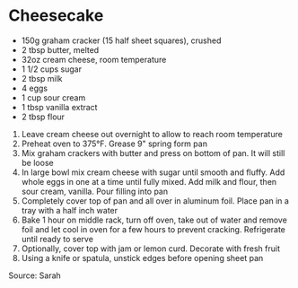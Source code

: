 # Cheesecake

* 150g graham cracker (15 half sheet squares), crushed
* 2 tbsp butter, melted
* 32oz cream cheese, room temperature
* 1 1/2 cups sugar
* 2 tbsp milk
* 4 eggs
* 1 cup sour cream
* 1 tbsp vanilla extract
* 2 tbsp flour

1. Leave cream cheese out overnight to allow to reach room temperature
1. Preheat oven to 375°F. Grease 9" spring form pan
1. Mix graham crackers with butter and press on bottom of pan. It will still be loose
1. In large bowl mix cream cheese with sugar until smooth and fluffy. Add whole eggs in one at a time until fully mixed. Add milk and flour, then sour cream, vanilla. Pour filling into pan
1. Completely cover top of pan and all over in aluminum foil. Place pan in a tray with a half inch water
1. Bake 1 hour on middle rack, turn off oven, take out of water and remove foil and let cool in oven for a few hours to prevent cracking. Refrigerate until ready to serve
1. Optionally, cover top with jam or lemon curd. Decorate with fresh fruit
1. Using a knife or spatula, unstick edges before opening sheet pan

Source: Sarah

